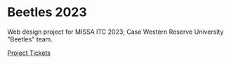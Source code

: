 # Beetles 2023
Web design project for MISSA ITC 2023; Case Western Reserve University "Beetles" team.

[Project Tickets](https://github.com/users/benjaminwp18/projects/1/views/1)

